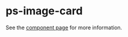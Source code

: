 ps-image-card
================

See the [component page](http://westbrook.github.io/ps-polymer/ps-image-card/) for more information.
